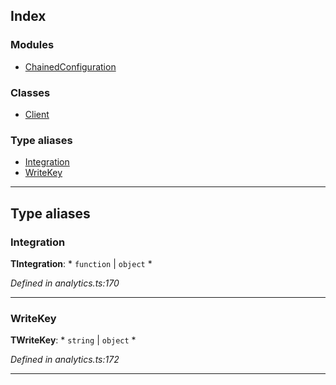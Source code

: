 

## Index

### Modules

* [ChainedConfiguration](modules/analytics.chainedconfiguration.md)

### Classes

* [Client](classes/analytics.client.md)

### Type aliases

* [Integration](#integration)
* [WriteKey](#writekey)

---

## Type aliases

<a id="integration"></a>

###  Integration

**ΤIntegration**: * `function` &#124; `object`
*

*Defined in analytics.ts:170*

___
<a id="writekey"></a>

###  WriteKey

**ΤWriteKey**: * `string` &#124; `object`
*

*Defined in analytics.ts:172*

___

